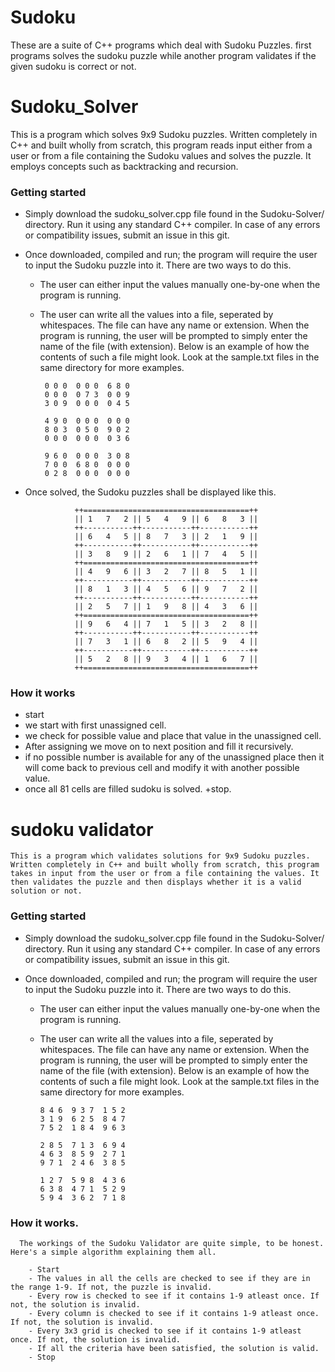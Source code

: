 # Sudoku
These are a suite of C++ programs which deal with Sudoku Puzzles. first programs solves the sudoku puzzle while another program validates if the given sudoku is correct or not.

# Sudoku_Solver
This is a program which solves 9x9 Sudoku puzzles. Written completely in C++ and built wholly from scratch, this program reads input either from a user or from a file containing the Sudoku values and solves the puzzle. It employs concepts such as backtracking and recursion.
  ### Getting started
   - Simply download the sudoku_solver.cpp file found in the Sudoku-Solver/ directory. Run it using any standard C++ compiler. In case of any errors or compatibility issues, submit an issue in this git.
   
   -  Once downloaded, compiled and run; the program will require the user to input the Sudoku puzzle into it. There are two ways to do this.
   
        - The user can either input the values manually one-by-one when the program is running.
        
        - The user can write all the values into a file, seperated by whitespaces. The file can have any name or extension. When the program is running, the user will be prompted to simply enter the name of the file (with extension). Below is an example of how the contents of such a file might look. Look at the sample.txt files in the same directory for more examples.
        
               0 0 0  0 0 0  6 8 0
               0 0 0  0 7 3  0 0 9
               3 0 9  0 0 0  0 4 5
               
               4 9 0  0 0 0  0 0 0
               8 0 3  0 5 0  9 0 2
               0 0 0  0 0 0  0 3 6
               
               9 6 0  0 0 0  3 0 8
               7 0 0  6 8 0  0 0 0
               0 2 8  0 0 0  0 0 0
          
   - Once solved, the Sudoku puzzles shall be displayed like this.
    
               
                    ++=====================================++
                    || 1   7   2 || 5   4   9 || 6   8   3 ||
                    ++-----------++-----------++-----------++
                    || 6   4   5 || 8   7   3 || 2   1   9 ||
                    ++-----------++-----------++-----------++
                    || 3   8   9 || 2   6   1 || 7   4   5 ||
                    ++=====================================++
                    || 4   9   6 || 3   2   7 || 8   5   1 ||
                    ++-----------++-----------++-----------++
                    || 8   1   3 || 4   5   6 || 9   7   2 ||
                    ++-----------++-----------++-----------++
                    || 2   5   7 || 1   9   8 || 4   3   6 ||
                    ++=====================================++
                    || 9   6   4 || 7   1   5 || 3   2   8 ||
                    ++-----------++-----------++-----------++
                    || 7   3   1 || 6   8   2 || 5   9   4 ||
                    ++-----------++-----------++-----------++
                    || 5   2   8 || 9   3   4 || 1   6   7 ||
                    ++=====================================++

  ### How it works
   + start
   + we start with first unassigned cell.
   + we check for possible value and place that value in the unassigned cell. 
   + After assigning we move on to next position and fill it recursively.
   + if no possible number is available for any of the unassigned place then it will come back to previous cell and modify it with another possible value.
   + once all 81 cells are filled sudoku is solved.
   +stop.
   
 # sudoku validator
    This is a program which validates solutions for 9x9 Sudoku puzzles. Written completely in C++ and built wholly from scratch, this program takes in input from the user or from a file containing the values. It then validates the puzzle and then displays whether it is a valid solution or not.
   ### Getting started
   - Simply download the sudoku_solver.cpp file found in the Sudoku-Solver/ directory. Run it using any standard C++ compiler. In case of any errors or compatibility issues, submit an issue in this git.
   
   -  Once downloaded, compiled and run; the program will require the user to input the Sudoku puzzle into it. There are two ways to do this.
   
        - The user can either input the values manually one-by-one when the program is running.
        
        - The user can write all the values into a file, seperated by whitespaces. The file can have any name or extension. When the program is running, the user will be prompted to simply enter the name of the file (with extension). Below is an example of how the contents of such a file might look. Look at the sample.txt files in the same directory for more examples.
        
              8 4 6  9 3 7  1 5 2
              3 1 9  6 2 5  8 4 7
              7 5 2  1 8 4  9 6 3

              2 8 5  7 1 3  6 9 4
              4 6 3  8 5 9  2 7 1
              9 7 1  2 4 6  3 8 5

              1 2 7  5 9 8  4 3 6
              6 3 8  4 7 1  5 2 9
              5 9 4  3 6 2  7 1 8

### How it works.
      The workings of the Sudoku Validator are quite simple, to be honest. Here's a simple algorithm explaining them all.

        - Start
        - The values in all the cells are checked to see if they are in the range 1-9. If not, the puzzle is invalid.
        - Every row is checked to see if it contains 1-9 atleast once. If not, the solution is invalid.
        - Every column is checked to see if it contains 1-9 atleast once. If not, the solution is invalid.
        - Every 3x3 grid is checked to see if it contains 1-9 atleast once. If not, the solution is invalid.
        - If all the criteria have been satisfied, the solution is valid.
        - Stop
   
    
